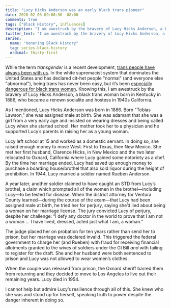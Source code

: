 ```yaml
---
title: "Lucy Hicks Anderson was an early black trans pioneer"
date: 2020-02-03 09:00:50 -08:00
comments: true
tags: ["Black History", influences]
description: "I am awestruck by the bravery of Lucy Hicks Anderson, a black trans woman born in Kentucky in 1886, who became a renown socialite and hostess in 1940s California."
twitter_text: "I am awestruck by the bravery of Lucy Hicks Anderson, a black trans woman born in Kentucky in 1886, who became a renown socialite and hostess in 1940s California."
series:
  name: "Honoring Black History"
  tag: series-black-history
  ordinal: thirty-first
---
```


While the term <i>transgender</i> is a recent development, [trans people have always been with us](https://wikipedia.org/wiki/Transgender_history). In the white supremacist system that dominates the United States and has declared cit-het people "normal" (and everyone else "abnormal"), being trans has never been easy, but it’s been [especially dangerous for black trans women](https://www.forbes.com/sites/dawnstaceyennis/2019/06/15/american-medical-association-responds-to-epidemic-of-violence-against-transgender-community/). Knowing this, I am awestruck by the bravery of Lucy Hicks Anderson, a black trans woman born in Kentucky in 1886, who became a renown socialite and hostess in 1940s California.

<!-- more -->

As I mentioned, Lucy Hicks Anderson was born in 1886. Born "Tobias Lawson," she was assigned male at birth. She was adamant that she was a girl from a very early age and insisted on wearing dresses and being called Lucy when she started school. Her mother took her to a physician and he supported Lucy’s parents in raising her as a young woman.

Lucy left school at 15 and worked as a domestic servant. In doing so, she raised enough money to move West.  First to Texas, then New Mexico. She met her first husband, Clarence Hicks, in New Mexico and the two later relocated to Oxnard, California where Lucy gained some notoriety as a chef. By the time her marriage ended, Lucy had saved up enough money to purchase a boarding house/brothel that also sold liquor during the height of prohibition. In 1944, Lucy married a soldier named Rueben Anderson.

A year later, another soldier claimed to have caught an STD from Lucy’s brothel, a claim which prompted all of the women in the brothel—including Lucy—to be tested for disease. When the district attorney for Ventura County learned—during the course of the exam—that Lucy had been assigned male at birth, he tried her for perjury, saying she’d lied about being a woman on her marriage license. The jury convicted Lucy of perjury, despite her challenge: “I defy any doctor in the world to prove that I am not a woman … I have lived, dressed, acted just what I am, a woman.”

The judge placed her on probation for ten years rather than send her to prison, but her marriage was declared invalid. This triggered the federal government to charge her (and Rueben) with fraud for receiving financial allotments granted to the wives of soldiers under the GI Bill *and* with failing to register for the draft. She and her husband were both  sentenced to prison and Lucy was not allowed to wear women’s clothes.

When the couple was released from prison, the Oxnard sheriff barred them from returning and they decided to move to Los Angeles to live out their remaining years. Lucy died in 1954.

I cannot help but admire Lucy’s resilience through all of this. She knew who she was and stood up for herself, speaking truth to power despite the danger inherent in doing so.
